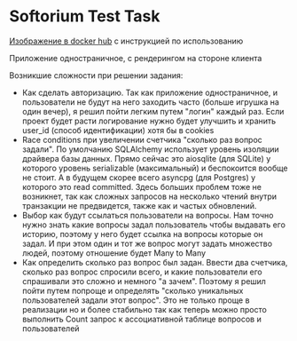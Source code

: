 # Softorium Test Task

[Изображение в docker hub](https://hub.docker.com/repository/docker/languidbasil/softorium-test-task/general)
с инструкцией по использованию

Приложение одностраничное, с рендерингом на стороне клиента

Возникшие сложности при решении задания:
- Как сделать авторизацию. Так как приложение одностраничное, и пользователи не будут на него заходить часто (больше игрушка на один вечер), я решил пойти легким путем "логин" каждый раз. Если проект будет расти логирование нужно будет улучшить и хранить user_id (способ идентификации) хотя бы в cookies
- Race conditions при увеличении счетчика "сколько раз вопрос задали". По умолчанию SQLAlchemy использует уровень изоляции драйвера базы данных. Прямо сейчас это aiosqlite (для SQLite) у которого уровень serializable (максимальный) и беспокоится вообще не стоит. А в будущем скорее всего asyncpg (для Postgres) у которого это read committed. Здесь больших проблем тоже не возникнет, так как сложных запросов на несколько чтений внутри транзакции не предвидется, также как и частых обновлений.
- Выбор как будут ссылаться пользователи на вопросы. Нам точно нужно знать какие вопросы задал пользователь чтобы выдавать его историю, поэтому у него будет ссылка на вопросы которые он задал. И при этом один и тот же вопрос могут задать множество людей, поэтому отношение будет Many to Many
- Как определить сколько раз вопрос был задан. Ввести два счетчика, сколько раз вопрос спросили всего, и какие пользователи его спрашивали это сложно и немного "а зачем". Поэтому я решил пойти путем попроще и определять "сколько уникальных пользователей задали этот вопрос". Это не только проще в реализации но и более стабильно так как теперь можно просто выполнить Count запрос к ассоциативной таблице вопросов и пользователей


